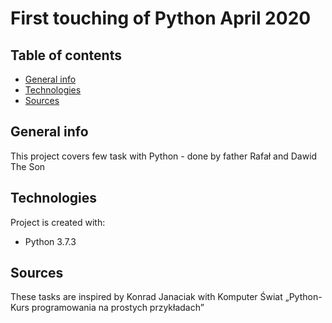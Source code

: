 # First touching of Python April 2020
## Table of contents
* [General info](#general-info)
* [Technologies](#technologies)
* [Sources](#Sources)

## General info
This project covers few task with Python  - done by father Rafał and Dawid The Son
	
## Technologies
Project is created with:
* Python 3.7.3

## Sources
These tasks are inspired by Konrad Janaciak with Komputer Świat  „Python- Kurs programowania na prostych przykładach”
